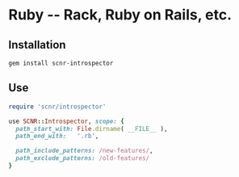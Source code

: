 # Ruby -- Rack, Ruby on Rails, etc.

## Installation

```
gem install scnr-introspector
```

## Use

```ruby
require 'scnr/introspector'

use SCNR::Introspector, scope: {
  path_start_with: File.dirname( __FILE__ ),
  path_end_with:   '.rb',

  path_include_patterns: /new-features/,
  path_exclude_patterns: /old-features/
}
```

